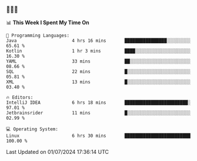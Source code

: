 ### 👋👋👋
<!--START_SECTION:waka-->
📊 **This Week I Spent My Time On** 

```text
💬 Programming Languages: 
Java                     4 hrs 16 mins       ████████████████░░░░░░░░░   65.61 % 
Kotlin                   1 hr 3 mins         ████░░░░░░░░░░░░░░░░░░░░░   16.30 % 
YAML                     33 mins             ██░░░░░░░░░░░░░░░░░░░░░░░   08.66 % 
SQL                      22 mins             █░░░░░░░░░░░░░░░░░░░░░░░░   05.81 % 
XML                      13 mins             █░░░░░░░░░░░░░░░░░░░░░░░░   03.40 % 

🔥 Editors: 
IntelliJ IDEA            6 hrs 18 mins       ████████████████████████░   97.01 % 
Jetbrainsrider           11 mins             █░░░░░░░░░░░░░░░░░░░░░░░░   02.99 % 

💻 Operating System: 
Linux                    6 hrs 30 mins       █████████████████████████   100.00 % 
```


 Last Updated on 01/07/2024 17:36:14 UTC
<!--END_SECTION:waka-->
